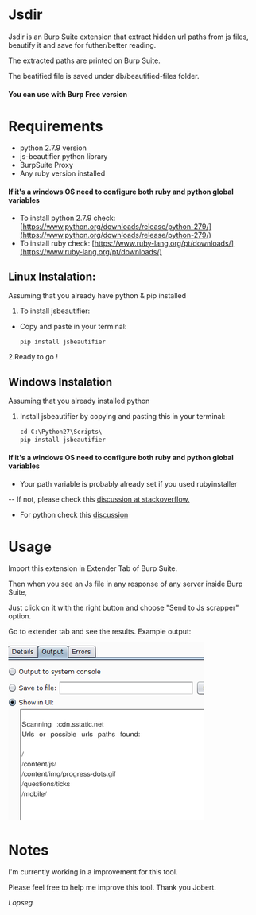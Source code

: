 # Jsdir

Jsdir is an Burp Suite extension that extract hidden url paths from js files, beautify it and save for futher/better reading.

The extracted paths are printed on Burp Suite.

The beatified file is saved under db/beautified-files folder.

####  You can use with Burp Free version

# Requirements

- python 2.7.9 version
- js-beautifier python library
- BurpSuite Proxy
- Any ruby version installed

#### If it's a windows OS need to configure both ruby and python global variables

- To install python 2.7.9 check:
[https://www.python.org/downloads/release/python-279/](https://www.python.org/downloads/release/python-279/)
- To install ruby check:
[https://www.ruby-lang.org/pt/downloads/](https://www.ruby-lang.org/pt/downloads/)

## Linux Instalation:

Assuming that you already have python & pip installed

1. To install jsbeautifier:
  - Copy and paste in your terminal:
    ```
    pip install jsbeautifier
    ```
2.Ready to go !

## Windows Instalation

Assuming that you already installed python

1. Install jsbeautifier by copying and pasting this in your terminal:
    ```
    cd C:\Python27\Scripts\
    pip install jsbeautifier
    ```
#### If it's a windows OS need to configure both ruby and python global variables

- Your path variable is probably already set if you used rubyinstaller

-- If not, please check this [discussion at stackoverflow.](https://stackoverflow.com/questions/26947427/how-do-i-add-ruby-to-the-path-variable-on-windows)

- For python check this [discussion](https://superuser.com/questions/143119/how-do-i-add-python-to-the-windows-path)

# Usage

Import this extension in Extender Tab of Burp Suite.

Then when you see an Js file in any response of any server inside Burp Suite,

Just click on it with the right button and choose "Send to Js scrapper" option.

Go to extender tab and see the results. Example output:

  ![My image]( jsdir.png )

# Notes

I'm currently working in a improvement for this tool. 

Please feel free to help me improve this tool. Thank you Jobert.

*Lopseg*
